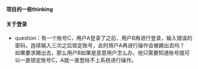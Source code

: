 **项目的一些thinking**
#### 关于登录
* question：有一个账号C，用户A登录了之后，用户B再进行登录，输入错误的密码，连续输入三次之后锁定账号，此时用户A再进行操作会被踢出去吗？  
如果要求踢出去，那么用户B如果是恶意用户怎么办，他只需要知道账号就可以一直锁定账号C，A就一直登陆不上系统进行操作。
